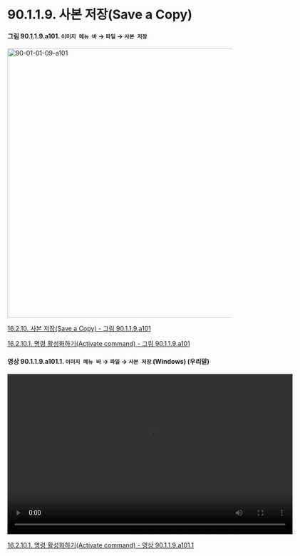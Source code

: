 # 90.1.1.9. 사본 저장(Save a Copy)

<a id="90-01-01-09-a101"></a>

#### 그림 90.1.1.9.a101. `이미지 메뉴 바` → `파일` → `사본 저장`
<img width="980" height="605" alt="90-01-01-09-a101" src="https://github.com/user-attachments/assets/c757f261-5c93-42a1-944c-35d04b5fd6a7" />

[16.2.10. 사본 저장(Save a Copy) - 그림 90.1.1.9.a101](./16-02-10-00-save-a-copy.md#90-01-01-09-a101)

[16.2.10.1. 명령 활성화하기(Activate command) - 그림 90.1.1.9.a101](./16-02-10-01-activate_command.md#90-01-01-09-a101)

<a id="90-01-01-09-a101-01"></a>

#### 영상 90.1.1.9.a101.1. `이미지 메뉴 바` → `파일` → `사본 저장` (Windows) (우리말)
<video controls="controls" width="640" height="360" src="https://github.com/user-attachments/assets/cc475b03-62a2-4fbe-9a02-f2dc98b9add0"></video>

[16.2.10.1. 명령 활성화하기(Activate command) - 영상 90.1.1.9.a101.1](./16-02-10-01-activate_command.md#90-01-01-09-a101-01)